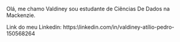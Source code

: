 Olá, me chamo Valdiney sou estudante de Ciências De Dados na Mackenzie.

Link do meu Linkedin: https:\\linkedin.com/in/valdiney-atílio-pedro-150568264
